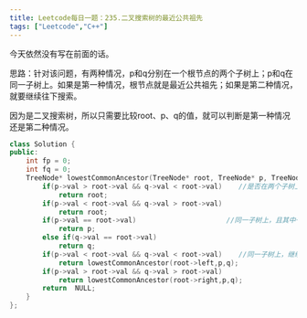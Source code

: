 ```yaml
---
title: Leetcode每日一题：235.二叉搜索树的最近公共祖先
tags: ["Leetcode","C++"]
---
```


今天依然没有写在前面的话。

思路：针对该问题，有两种情况，p和q分别在一个根节点的两个子树上；p和q在同一子树上。如果是第一种情况，根节点就是最近公共祖先；如果是第二种情况，就要继续往下搜索。

因为是二叉搜索树，所以只需要比较root、p、q的值，就可以判断是第一种情况还是第二种情况。

~~~C++
class Solution {
public:
    int fp = 0;
    int fq = 0;
    TreeNode* lowestCommonAncestor(TreeNode* root, TreeNode* p, TreeNode* q) {
        if(p->val > root->val && q->val < root->val)	//是否在两个子树上
            return root;
        if(p->val < root->val && q->val > root->val)
            return root;
        if(p->val == root->val)						 //同一子树上，且其中一个为根
            return p;
        else if(q->val == root->val)
            return q;
        if(p->val < root->val && q->val < root->val)	//同一子树上，继续向下搜索
            return lowestCommonAncestor(root->left,p,q);
        if(p->val > root->val && q->val > root->val)
            return lowestCommonAncestor(root->right,p,q);
        return  NULL;
    }
};
~~~

